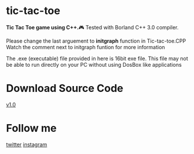 # tic-tac-toe
**Tic Tac Toe game using C++.**:video_game: Tested with Borland C++ 3.0 compiler.

Please change the last arguement to **initgraph** function in Tic-tac-toe.CPP
Watch the comment next to initgraph funtion for more information

The .exe (executable) file provided in here is 16bit exe file. This file may not be able to run directly on your PC without using DosBox like applications

# Download Source Code
[v1.0](https://github.com/thunder-coding/tic-tac-toe/archive/v1.0.zip)


# Follow me
[twitter](https://www.twitter.com/CodingThunder)
[instagram](https://www.instagram.com/thunder_coding.expert)
